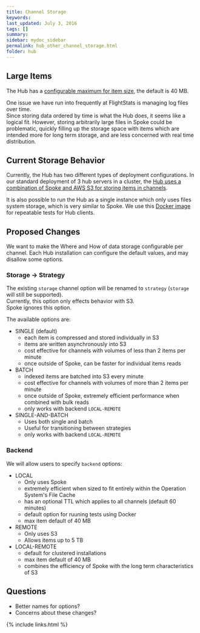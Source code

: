 ```yaml
---
title: Channel Storage
keywords: 
last_updated: July 3, 2016
tags: []
summary: 
sidebar: mydoc_sidebar
permalink: hub_other_channel_storage.html
folder: hub
---
```



## Large Items

The Hub has a [configurable maximum for item size](hub_install_locally.md), the default is 40 MB.

One issue we have run into frequently at FlightStats is managing log files over time.  
Since storing data ordered by time is what the Hub does, it seems like a logical fit.
However, storing arbitrarily large files in Spoke could be problematic, quickly filling up the storage space with items which are intended more
for long term storage, and are less concerned with real time distribution.

## Current Storage Behavior

Currently, the Hub has two different types of deployment configurations.
In our standard deployment of 3 hub servers in a cluster, the [Hub uses a combination of Spoke and AWS S3 for storing items in channels](hub_other_technical.html).

It is also possible to run the Hub as a single instance which only uses files system storage, which is very similar to Spoke.
We use this [Docker image](https://hub.docker.com/r/flightstats/hub/) for repeatable tests for Hub clients.

## Proposed Changes

We want to make the Where and How of data storage configurable per channel.
Each Hub installation can configure the default values, and may disallow some options.

### Storage -> Strategy

The existing `storage` channel option will be renamed to `strategy` (`storage` will still be supported).   
Currently, this option only effects behavior with S3.     
Spoke ignores this option.

The available options are:
* SINGLE (default)
    * each item is compressed and stored individually in S3
    * items are written asynchronously into S3
    * cost effective for channels with volumes of less than 2 items per minute 
    * once outside of Spoke, can be faster for individual items reads
* BATCH
    * indexed items are batched into S3 every minute
    * cost effective for channels with volumes of more than 2 items per minute
    * once outside of Spoke, extremely efficient performance when combined with bulk reads
    * only works with backend `LOCAL-REMOTE`
* SINGLE-AND-BATCH
    * Uses both single and batch
    * Useful for transitioning between strategies
    * only works with backend `LOCAL-REMOTE`

### Backend

We will allow users to specify `backend` options:
* LOCAL
    * Only uses Spoke
    * extremely efficient when sized to fit entirely within the Operation System's File Cache
    * has an optional TTL which applies to all channels (default 60 minutes)
    * default option for ruuning tests using Docker 
    * max item default of 40 MB
* REMOTE
    * Only uses S3
    * Allows items up to 5 TB
* LOCAL-REMOTE
    * default for clustered installations
    * max item default of 40 MB
    * combines the efficiency of Spoke with the long term characteristics of S3

## Questions

* Better names for options?
* Concerns about these changes?


{% include links.html %}